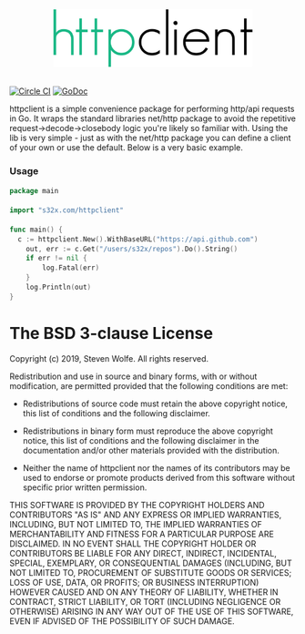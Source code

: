 <div align="center">
    <img src="logo.png" height="101" width="350" />
</div>
<br/>

[![Circle CI](https://circleci.com/gh/s32x/httpclient/tree/master.svg?style=svg)](https://circleci.com/gh/s32x/httpclient/tree/master)
[![GoDoc](https://godoc.org/s32x.com/httpclient?status.svg)](https://godoc.org/s32x.com/httpclient)

httpclient is a simple convenience package for performing http/api requests in Go. It wraps the standard libraries net/http package to avoid the repetitive request->decode->closebody logic you're likely so familiar with. Using the lib is very simple - just as with the net/http package you can define a client of your own or use the default. Below is a very basic example.

### Usage

```go
package main

import "s32x.com/httpclient"

func main() {
  c := httpclient.New().WithBaseURL("https://api.github.com")
	out, err := c.Get("/users/s32x/repos").Do().String()
	if err != nil {
		log.Fatal(err)
	}
	log.Println(out)
}
```

The BSD 3-clause License
========================

Copyright (c) 2019, Steven Wolfe. All rights reserved.

Redistribution and use in source and binary forms, with or without modification,
are permitted provided that the following conditions are met:

 - Redistributions of source code must retain the above copyright notice,
   this list of conditions and the following disclaimer.

 - Redistributions in binary form must reproduce the above copyright notice,
   this list of conditions and the following disclaimer in the documentation
   and/or other materials provided with the distribution.

 - Neither the name of httpclient nor the names of its contributors may
   be used to endorse or promote products derived from this software without
   specific prior written permission.

THIS SOFTWARE IS PROVIDED BY THE COPYRIGHT HOLDERS AND CONTRIBUTORS "AS IS" AND
ANY EXPRESS OR IMPLIED WARRANTIES, INCLUDING, BUT NOT LIMITED TO, THE IMPLIED
WARRANTIES OF MERCHANTABILITY AND FITNESS FOR A PARTICULAR PURPOSE ARE
DISCLAIMED. IN NO EVENT SHALL THE COPYRIGHT HOLDER OR CONTRIBUTORS BE LIABLE FOR
ANY DIRECT, INDIRECT, INCIDENTAL, SPECIAL, EXEMPLARY, OR CONSEQUENTIAL DAMAGES
(INCLUDING, BUT NOT LIMITED TO, PROCUREMENT OF SUBSTITUTE GOODS OR SERVICES;
LOSS OF USE, DATA, OR PROFITS; OR BUSINESS INTERRUPTION) HOWEVER CAUSED AND ON
ANY THEORY OF LIABILITY, WHETHER IN CONTRACT, STRICT LIABILITY, OR TORT
(INCLUDING NEGLIGENCE OR OTHERWISE) ARISING IN ANY WAY OUT OF THE USE OF THIS
SOFTWARE, EVEN IF ADVISED OF THE POSSIBILITY OF SUCH DAMAGE.